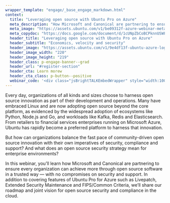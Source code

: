 ```yaml
---
wrapper_template: "engage/_base_engage_markdown.html"
context:
  title: "Leveraging open source with Ubuntu Pro on Azure"
  meta_description: "How Microsoft and Canonical are partnering to ensure every organisation can achive more through open source software in a trusted way"
  meta_image: "https://assets.ubuntu.com/v1/be09312f-azure-webinar-meta-image.png"
  meta_copydoc: "https://docs.google.com/document/d/1cUNpZbCoBCPknnUSWF9I3pf7PdyEi8u-RoeGPY_vs3A"
  header_title: "Leveraging open source with Ubuntu Pro on Azure"
  header_subtitle: "Economics, velocity and security"
  header_image: "https://assets.ubuntu.com/v1/9e4df13f-ubuntu-azure-logos.svg"
  header_image_width: "220"
  header_image_height: "219"
  header_class: p-engage-banner--grad
  header_url: "#register-section"
  header_cta: Learn morew
  header_cta_class: p-button--positive
  webinar_code: '<div class="jsBrightTALKEmbedWrapper" style="width:100%; height:100%; position:relative;background: #ffffff;"><script class="jsBrightTALKEmbedConfig" type="application/json">{ "channelId" : 6793, "language": "en-US", "commId" : 406236, "displayMode" : "standalone", "height" : "auto" }</script><script src="https://www.brighttalk.com/clients/js/player-embed/player-embed.js" class="jsBrightTALKEmbed"></script></div>'
---
```


Every day, organizations of all kinds and sizes choose to harness open source innovation as part
of their development and operations. Many have embraced Linux and are now adopting open
source beyond the core platform, as evidenced by the widespread adoption of ecosystems like
Python, Node.js and Go, and workloads like Kafka, Redis and Elasticsearch. From retailers to
financial services enterprises running on Microsoft Azure, Ubuntu has rapidly become a
preferred platform to harness that innovation.

But how can organizations balance the fast pace of community-driven open source innovation
with their own imperatives of security, compliance and support? And what does an open source
security strategy mean for enterprise environments?

In this webinar, you&rsquo;ll learn how Microsoft and Canonical are partnering to ensure every
organization can achieve more through open source software in a trusted way &mdash; with no
compromises on security and support. In addition to covering features of Ubuntu Pro for Azure
such as Livepatch, Extended Security Maintenance and FIPS/Common Criteria, we’ll share our
roadmap and joint vision for open source security and compliance in the cloud.
